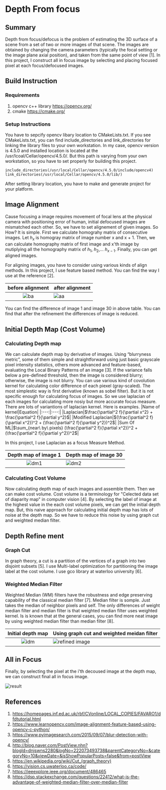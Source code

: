 # Depth From focus
## Summary
Depth from focus/defocus is the problem of estimating the 3D surface of a scene from a set of two or more images of that scene. The images are obtained by changing the camera parameters (typically the focal setting or the image plane axial position), and taken from the same point of view [1]. In this project, I construct all in focus image by selecting and placing focused pixel at each focus/defocused images. 
## Build Instruction
### Requirements
1. opencv c++ library https://opencv.org/
2. cmake https://cmake.org/

### Setup Instructions
You have to sepcify opencv libary location to CMakeLists.txt.  If you see CMakeLists.txt, you can find include_directories and link_directories for linking the library files to your own workstation. In my case, opencv version is 4.5.0 and installed location is located at the /usr/lcoal/Cellar/opencv/4.5.0/. But this path is varying from your own workstation, so you have to set properly for building this project.

```
include_directories(/usr/local/Cellar/opencv/4.5.0/include/opencv4)
link_directories(/usr/local/Cellar/opencv/4.5.0/lib/)
```

After setting library location, you have to make and generate project for your platform.

## Image Alignment
Cause focusing a image requires movement of focal lens at the physical camera with positioning error of human, initial defocused images are mismatched each other. So, we have to set alignement of given images. So How? It is simple. First we calculate homograhy matrix of consecutive images. Let $h_x$ is homogray matrix of image number x and x + 1. Then, we can calculate homography matrix of first image and x'th image by mutiplying all the homography matrix of $h_1$, $h_2$,... $h_{x-1}$. Finally, you can get aligned images. 

For aligning images, you have to consider using various kinds of align methods. In this project, I use feature based method. You can find the way I use at the reference [2]. 

|before alignment|after alignment|
|:---:|:---|
|![ba](../depth%20from%20focus/result/before%20alignment.png)   | ![aa](../depth%20from%20focus/result/after%20alignment.png)   |

You can find the difference of image 1 and image 30 in above table. You can find that after the refinement the differences of image is reduced.

## Initial Depth Map (Cost Volume)
### Calculating Depth map
We can calculate depth map by derivative of images. Using “blurryness metric”, some of them simple and straightforward using just basic grayscale pixel intensity statistics, others more advanced and feature-based, evaluating the Local Binary Patterns of an image [3]. If the variance falls below a pre-defined threshold, then the image is considered blurry; otherwise, the image is not blurry. You can use various kind of covolution kernel for calculating color difference of each piexel (gray-scaled). The most simplestic way is first derivative (known as sobel filter). But it is not specific enough for calculating focus of images. So we use laplacian of each images for calculating more nosiy but more accurate focus measure. There are lots of variantions of laplacian kernel. Here is examples. 
|Name of kernel|Equation|
|:---:|:---:|
|Laplacian|$\frac{\partial^2 f}{\partial x^2} + \frac{\partial^2 f}{\partial y^2}$|
|Modified Laplacian|$(\frac{\partial^2 f}{\partial x^2})^2 + (\frac{\partial^2 f}{\partial y^2})^2$|
|Sum Of ML|$\sum_{near\ by\ pixels} (\frac{\partial^2 f}{\partial x^2})^2 + (\frac{\partial^2 f}{\partial y^2})^2$|

In this project, I use Laplacian as a focus Measure Method. 

|Depth map of image 1|Depth map of image 30|
|:---:|:---|
|![dm1](../depth%20from%20focus/result/cost%20volume%201.png)   | ![dm2](../depth%20from%20focus/result/cost%20volume%2030.png)   |

### Calculating Cost Volume
Now calculating depth map of each images and assemble them. Then we can make cost volume. Cost volume is a terminology for "Celected data set of diaparity map" in computer vision [4]. By selecting the label of image at the highest value in the each cost volume pixels, we can get the initial depth map. But, this naive approach for calculating initial depth map has lots of noise at the depth map. So we have to reduce this noise by using graph cut and weighted median filter.

## Depth Refine ment
### Graph Cut
In graph theory, a cut is a partition of the vertices of a graph into two disjoint subsets [5]. I use  Multi-label optimization for partitioning the image label at the cost volume. I use gco library at waterloo university [6].
### Weighted Median Filter
Weighted Median (WM) filters have the robustness and edge preserving capability of the classical median filter [7]. Median filter is somple. Just takes the median of neighbor pixels and self. The only differences of weight median filter and median filter is that weighted median filter uses weighted kernel. Is is known that at the general cases, you can find more neat image by using weighted median filter than median filter [8]. 

|Initial depth map|Using graph cut and weighted meidan filter|
|:---:|:---|
|![idm](../result/../depth%20from%20focus/result/initial%20depth%20map.png)   | ![refined image](../result/../depth%20from%20focus/result/after%20refinement.png)   |

## All in Focus
Finally, by selecting the pixel at the i'th decoused image at the depth map, we can construct final all in focus image. 

![result](../result/../depth%20from%20focus/result/result.png)

## References
1. https://homepages.inf.ed.ac.uk/rbf/CVonline/LOCAL_COPIES/FAVARO1/dfdtutorial.html
2. https://www.learnopencv.com/image-alignment-feature-based-using-opencv-c-python/
3. https://www.pyimagesearch.com/2015/09/07/blur-detection-with-opencv/
4. http://blog.naver.com/PostView.nhn?blogId=dnjswns2280&logNo=222073493738&parentCategoryNo=&categoryNo=10&viewDate=&isShowPopularPosts=false&from=postView
5. https://en.wikipedia.org/wiki/Cut_(graph_theory)
6. https://vision.cs.uwaterloo.ca/code/
7. https://ieeexplore.ieee.org/document/486465
8. https://dsp.stackexchange.com/questions/22412/what-is-the-advantage-of-weighted-median-filter-over-median-filter
